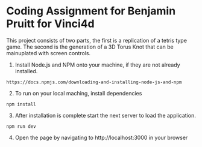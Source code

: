 
# Coding Assignment for Benjamin Pruitt for Vinci4d

This project consists of two parts, the first is a replication of a tetris type game. The second is the generation of a 3D Torus Knot that can be mainuplated with screen controls.

1. Install Node.js and NPM onto your machine, if they are not already installed.
````
https://docs.npmjs.com/downloading-and-installing-node-js-and-npm
````

2. To run on your local maching, install dependencies
````
npm install
````

3. After installation is complete start the next server to load the application.
````
npm run dev
````

4. Open the page by navigating to http://localhost:3000 in your browser
